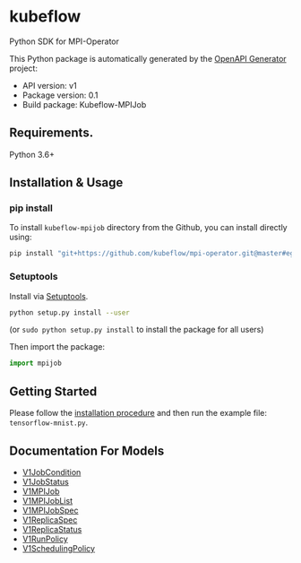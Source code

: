 # kubeflow
Python SDK for MPI-Operator

This Python package is automatically generated by the [OpenAPI Generator](https://openapi-generator.tech) project:

- API version: v1
- Package version: 0.1
- Build package: Kubeflow-MPIJob

## Requirements.

Python 3.6+

## Installation & Usage
### pip install

To install `kubeflow-mpijob` directory from the Github, you can install directly using:

```sh
pip install "git+https://github.com/kubeflow/mpi-operator.git@master#egg=kubeflow-mpijob&subdirectory=sdk/python"
```

### Setuptools

Install via [Setuptools](http://pypi.python.org/pypi/setuptools).

```sh
python setup.py install --user
```
(or `sudo python setup.py install` to install the package for all users)

Then import the package:
```python
import mpijob
```

## Getting Started

Please follow the [installation procedure](#installation--usage) and then run the example file: `tensorflow-mnist.py`.

## Documentation For Models

 - [V1JobCondition](docs/V1JobCondition.md)
 - [V1JobStatus](docs/V1JobStatus.md)
 - [V1MPIJob](docs/V1MPIJob.md)
 - [V1MPIJobList](docs/V1MPIJobList.md)
 - [V1MPIJobSpec](docs/V1MPIJobSpec.md)
 - [V1ReplicaSpec](docs/V1ReplicaSpec.md)
 - [V1ReplicaStatus](docs/V1ReplicaStatus.md)
 - [V1RunPolicy](docs/V1RunPolicy.md)
 - [V1SchedulingPolicy](docs/V1SchedulingPolicy.md)
